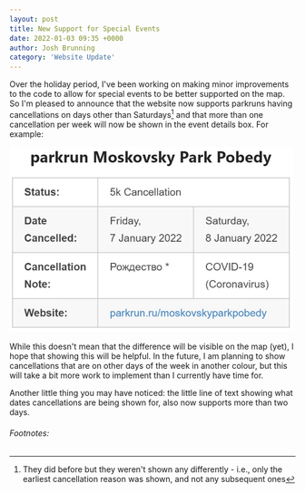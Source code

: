 ```yaml
---
layout: post
title: New Support for Special Events
date: 2022-01-03 09:35 +0000
author: Josh Brunning
category: 'Website Update'
---
```


Over the holiday period, I've been working on making minor improvements to the code to allow for special events to be better supported on the map. So I'm pleased to announce that the website now supports parkruns having cancellations on days other than Saturdays[^1] and that more than one cancellation per week will now be shown in the event details box. For example:

<img src="\images\Screenshot 2022-01-03 090250.jpg" width="500px"/>

While this doesn't mean that the difference will be visible on the map (yet), I hope that showing this will be helpful. In the future, I am planning to show cancellations that are on other days of the week in another colour, but this will take a bit more work to implement than I currently have time for.

Another little thing you may have noticed: the little line of text showing what dates cancellations are being shown for, also now supports more than two days.

###### Footnotes:
[^1]: They did before but they weren't shown any differently - i.e., only the earliest cancellation reason was shown, and not any subsequent ones

